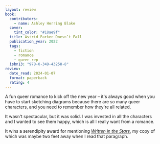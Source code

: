 ```yaml
---
layout: review
book:
  contributors:
    - name: Ashley Herring Blake
  cover:
    tint_color: "#18ae9f"
  title: Astrid Parker Doesn’t Fall
  publication_year: 2022
  tags:
    - fiction
    - romance
    - queer-rep
  isbn13: "978-0-349-43258-8"
review:
  date_read: 2024-01-07
  format: paperback
  rating: 4
---
```

A fun queer romance to kick off the new year – it's always good when you have to start sketching diagrams because there are so many queer characters, and you need to remember how they're all related.

It wasn't spectacular, but it was solid.
I was invested in all the characters and I wanted to see them happy, which is all I really want from a romance.

It wins a serendipity award for mentioning [*Written in the Stars*](/2021/written-in-the-stars/), my copy of which was maybe two feet away when I read that paragraph.
